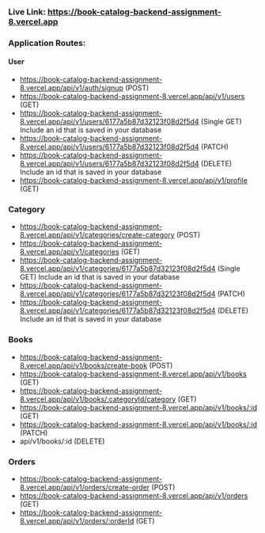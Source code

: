 ### Live Link: https://book-catalog-backend-assignment-8.vercel.app

### Application Routes:

#### User

- https://book-catalog-backend-assignment-8.vercel.app/api/v1/auth/signup (POST)
- https://book-catalog-backend-assignment-8.vercel.app/api/v1/users (GET)
- https://book-catalog-backend-assignment-8.vercel.app/api/v1/users/6177a5b87d32123f08d2f5d4 (Single GET) Include an id that is saved in your database
- https://book-catalog-backend-assignment-8.vercel.app/api/v1/users/6177a5b87d32123f08d2f5d4 (PATCH)
- https://book-catalog-backend-assignment-8.vercel.app/api/v1/users/6177a5b87d32123f08d2f5d4 (DELETE) Include an id that is saved in your database
- https://book-catalog-backend-assignment-8.vercel.app/api/v1/profile (GET)

### Category

- https://book-catalog-backend-assignment-8.vercel.app/api/v1/categories/create-category (POST)
- https://book-catalog-backend-assignment-8.vercel.app/api/v1/categories (GET)
- https://book-catalog-backend-assignment-8.vercel.app/api/v1/categories/6177a5b87d32123f08d2f5d4 (Single GET) Include an id that is saved in your database
- https://book-catalog-backend-assignment-8.vercel.app/api/v1/categories/6177a5b87d32123f08d2f5d4 (PATCH)
- https://book-catalog-backend-assignment-8.vercel.app/api/v1/categories/6177a5b87d32123f08d2f5d4 (DELETE) Include an id that is saved in your database

### Books

- https://book-catalog-backend-assignment-8.vercel.app/api/v1/books/create-book (POST)
- https://book-catalog-backend-assignment-8.vercel.app/api/v1/books (GET)
- https://book-catalog-backend-assignment-8.vercel.app/api/v1/books/:categoryId/category (GET)
- https://book-catalog-backend-assignment-8.vercel.app/api/v1/books/:id (GET)
- https://book-catalog-backend-assignment-8.vercel.app/api/v1/books/:id (PATCH)
- api/v1/books/:id (DELETE)

### Orders

- https://book-catalog-backend-assignment-8.vercel.app/api/v1/orders/create-order (POST)
- https://book-catalog-backend-assignment-8.vercel.app/api/v1/orders (GET) 
- https://book-catalog-backend-assignment-8.vercel.app/api/v1/orders/:orderId (GET)